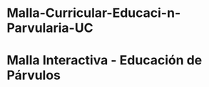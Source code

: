 # Malla-Curricular-Educaci-n-Parvularia-UC
<!DOCTYPE html>
<html lang="es">
<head>
  <meta charset="UTF-8">
  <title>Malla Educación de Párvulos</title>
  <link rel="stylesheet" href="estilos.css">
</head>
<body>
  <h1>Malla Interactiva - Educación de Párvulos</h1>
  <div id="malla"></div>
  <script src="script.js"></script>
</body>
</html>
